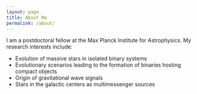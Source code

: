 ```yaml
---
layout: page
title: About Me
permalink: /about/
---
```


I am a postdoctoral fellow at the Max Planck Institute for Astrophysics. My research interests include:

- Evolution of massive stars in isolated binary systems
- Evolutionary scenarios leading to the formation of binaries hosting compact objects
- Origin of gravitational wave signals 
- Stars in the galactic centers as multimessenger sources
